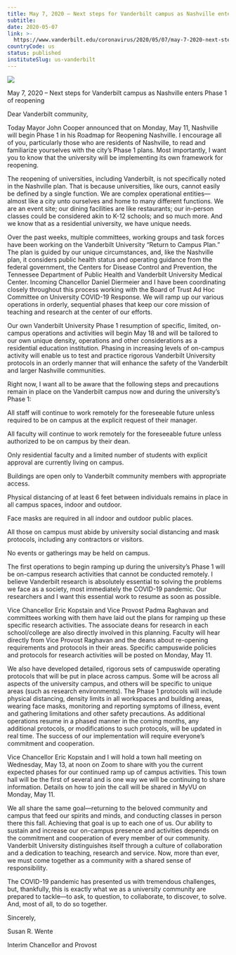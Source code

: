 ```yaml
---
title: May 7, 2020 – Next steps for Vanderbilt campus as Nashville enters Phase 1 of reopening
subtitle: 
date: 2020-05-07
link: >-
  https://www.vanderbilt.edu/coronavirus/2020/05/07/may-7-2020-next-steps-for-vanderbilt-campus-as-nashville-enters-phase-1-of-reopening/
countryCode: us
status: published
instituteSlug: us-vanderbilt
---
```

![](https://cdn.vanderbilt.edu/vu-wp0/wp-content/uploads/sites/327/2020/03/13115258/COVID19-featuredimage-1024x512.jpg)

May 7, 2020 – Next steps for Vanderbilt campus as Nashville enters Phase 1 of reopening

Dear Vanderbilt community,

Today Mayor John Cooper announced that on Monday, May 11, Nashville will begin Phase 1 in his Roadmap for Reopening Nashville. I encourage all of you, particularly those who are residents of Nashville, to read and familiarize yourselves with the city’s Phase 1 plans. Most importantly, I want you to know that the university will be implementing its own framework for reopening.

The reopening of universities, including Vanderbilt, is not specifically noted in the Nashville plan. That is because universities, like ours, cannot easily be defined by a single function. We are complex operational entities—almost like a city unto ourselves and home to many different functions. We are an event site; our dining facilities are like restaurants; our in-person classes could be considered akin to K-12 schools; and so much more. And we know that as a residential university, we have unique needs.

Over the past weeks, multiple committees, working groups and task forces have been working on the Vanderbilt University “Return to Campus Plan.” The plan is guided by our unique circumstances, and, like the Nashville plan, it considers public health status and operating guidance from the federal government, the Centers for Disease Control and Prevention, the Tennessee Department of Public Health and Vanderbilt University Medical Center. Incoming Chancellor Daniel Diermeier and I have been coordinating closely throughout this process working with the Board of Trust Ad Hoc Committee on University COVID-19 Response. We will ramp up our various operations in orderly, sequential phases that keep our core mission of teaching and research at the center of our efforts.

Our own Vanderbilt University Phase 1 resumption of specific, limited, on-campus operations and activities will begin May 18 and will be tailored to our own unique density, operations and other considerations as a residential education institution. Phasing in increasing levels of on-campus activity will enable us to test and practice rigorous Vanderbilt University protocols in an orderly manner that will enhance the safety of the Vanderbilt and larger Nashville communities.

Right now, I want all to be aware that the following steps and precautions remain in place on the Vanderbilt campus now and during the university’s Phase 1:

All staff will continue to work remotely for the foreseeable future unless required to be on campus at the explicit request of their manager.

All faculty will continue to work remotely for the foreseeable future unless authorized to be on campus by their dean.

Only residential faculty and a limited number of students with explicit approval are currently living on campus.

Buildings are open only to Vanderbilt community members with appropriate access.

Physical distancing of at least 6 feet between individuals remains in place in all campus spaces, indoor and outdoor.

Face masks are required in all indoor and outdoor public places.

All those on campus must abide by university social distancing and mask protocols, including any contractors or visitors.

No events or gatherings may be held on campus.

The first operations to begin ramping up during the university’s Phase 1 will be on-campus research activities that cannot be conducted remotely. I believe Vanderbilt research is absolutely essential to solving the problems we face as a society, most immediately the COVID-19 pandemic. Our researchers and I want this essential work to resume as soon as possible.

Vice Chancellor Eric Kopstain and Vice Provost Padma Raghavan and committees working with them have laid out the plans for ramping up these specific research activities. The associate deans for research in each school/college are also directly involved in this planning. Faculty will hear directly from Vice Provost Raghavan and the deans about re-opening requirements and protocols in their areas. Specific campuswide policies and protocols for research activities will be posted on Monday, May 11.

We also have developed detailed, rigorous sets of campuswide operating protocols that will be put in place across campus. Some will be across all aspects of the university campus, and others will be specific to unique areas (such as research environments). The Phase 1 protocols will include physical distancing, density limits in all workspaces and building areas, wearing face masks, monitoring and reporting symptoms of illness, event and gathering limitations and other safety precautions. As additional operations resume in a phased manner in the coming months, any additional protocols, or modifications to such protocols, will be updated in real time. The success of our implementation will require everyone’s commitment and cooperation.

Vice Chancellor Eric Kopstain and I will hold a town hall meeting on Wednesday, May 13, at noon on Zoom to share with you the current expected phases for our continued ramp up of campus activities. This town hall will be the first of several and is one way we will be continuing to share information. Details on how to join the call will be shared in MyVU on Monday, May 11.

We all share the same goal—returning to the beloved community and campus that feed our spirits and minds, and conducting classes in person there this fall. Achieving that goal is up to each one of us. Our ability to sustain and increase our on-campus presence and activities depends on the commitment and cooperation of every member of our community. Vanderbilt University distinguishes itself through a culture of collaboration and a dedication to teaching, research and service. Now, more than ever, we must come together as a community with a shared sense of responsibility.

The COVID-19 pandemic has presented us with tremendous challenges, but, thankfully, this is exactly what we as a university community are prepared to tackle—to ask, to question, to collaborate, to discover, to solve. And, most of all, to do so together.

Sincerely,

Susan R. Wente

Interim Chancellor and Provost